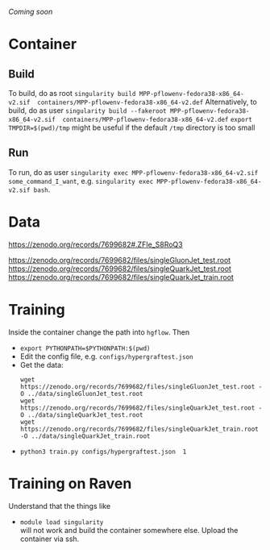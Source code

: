 _Coming soon_


# Container 

## Build
To build, do as root `singularity build MPP-pflowenv-fedora38-x86_64-v2.sif  containers/MPP-pflowenv-fedora38-x86_64-v2.def`
Alternatively, to build, do as user `singularity build --fakeroot MPP-pflowenv-fedora38-x86_64-v2.sif  containers/MPP-pflowenv-fedora38-x86_64-v2.def`
`export TMPDIR=$(pwd)/tmp`  might be useful if the default `/tmp` directory is too small
## Run
To run, do  as user  `singularity exec MPP-pflowenv-fedora38-x86_64-v2.sif some_command_I_want`, e.g.
`singularity exec MPP-pflowenv-fedora38-x86_64-v2.sif bash`.

# Data 
https://zenodo.org/records/7699682#.ZFIe_S8RoQ3

https://zenodo.org/records/7699682/files/singleGluonJet_test.root
https://zenodo.org/records/7699682/files/singleQuarkJet_test.root
https://zenodo.org/records/7699682/files/singleQuarkJet_train.root


# Training

Inside the container change the path into `hgflow`.
Then 
  - `export PYTHONPATH=$PYTHONPATH:$(pwd)`
  -  Edit the config file, e.g. `configs/hypergraftest.json`
  -  Get the data: 
     ```
     wget https://zenodo.org/records/7699682/files/singleGluonJet_test.root -O ../data/singleGluonJet_test.root
     wget https://zenodo.org/records/7699682/files/singleQuarkJet_test.root -O ../data/singleQuarkJet_test.root
     wget https://zenodo.org/records/7699682/files/singleQuarkJet_train.root -O ../data/singleQuarkJet_train.root
     ```
  - `python3 train.py configs/hypergraftest.json  1`
  
# Training on Raven

Understand that the things like 
  - `module load singularity`  
will not work and build the container somewhere else.
Upload the container via ssh.


  
  
  